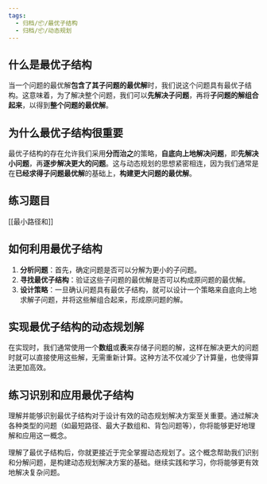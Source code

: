 ```yaml
---
tags:
  - 归档/📦/最优子结构
  - 归档/📦/动态规划
---
```


## 什么是最优子结构

当一个问题的最优解**包含了其子问题的最优解**时，我们说这个问题具有最优子结构。这意味着，为了解决整个问题，我们可以**先解决子问题**，再将**子问题的解组合起来**，以得到**整个问题的最优解**。

## 为什么最优子结构很重要

最优子结构的存在允许我们采用**分而治之**的策略，**自底向上地解决问题**，即**先解决小问题**，再**逐步解决更大的问题**。这与动态规划的思想紧密相连，因为我们通常是在**已经求得子问题最优解**的基础上，**构建更大问题的最优解**。

## 练习题目

[[最小路径和]]

## 如何利用最优子结构

1. **分析问题**：首先，确定问题是否可以分解为更小的子问题。
2. **寻找最优子结构**：验证这些子问题的最优解是否可以构成原问题的最优解。
3. **设计策略**：一旦确认问题具有最优子结构，就可以设计一个策略来自底向上地求解子问题，并将这些解组合起来，形成原问题的解。

## 实现最优子结构的动态规划解

在实现时，我们通常使用一个**数组**或**表**来存储子问题的解，这样在解决更大的问题时就可以直接使用这些解，无需重新计算。这种方法不仅减少了计算量，也使得算法更加高效。

## 练习识别和应用最优子结构

理解并能够识别最优子结构对于设计有效的动态规划解决方案至关重要。通过解决各种类型的问题（如最短路径、最大子数组和、背包问题等），你将能够更好地理解和应用这一概念。

理解了最优子结构后，你就更接近于完全掌握动态规划了。这个概念帮助我们识别和分解问题，是构建动态规划解决方案的基础。继续实践和学习，你将能够更有效地解决复杂问题。
